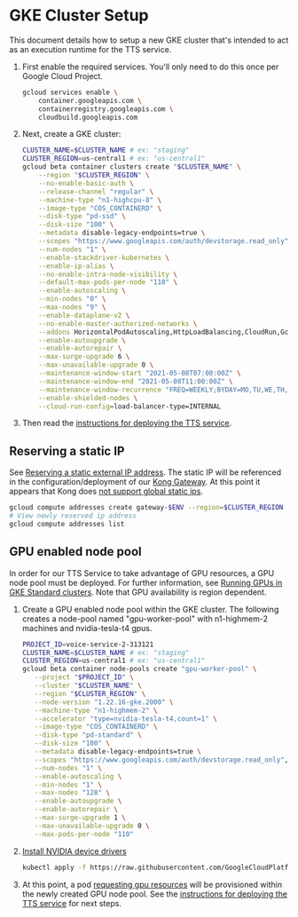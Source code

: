 # GKE Cluster Setup

This document details how to setup a new GKE cluster that's intended to act as
an execution runtime for the TTS service.

1. First enable the required services. You'll only need to do this once per
   Google Cloud Project.

   ```bash
   gcloud services enable \
       container.googleapis.com \
       containerregistry.googleapis.com \
       cloudbuild.googleapis.com
   ```

2. Next, create a GKE cluster:

   ```bash
   CLUSTER_NAME=$CLUSTER_NAME # ex: "staging"
   CLUSTER_REGION=us-central1 # ex: "us-central1"
   gcloud beta container clusters create "$CLUSTER_NAME" \
       --region "$CLUSTER_REGION" \
       --no-enable-basic-auth \
       --release-channel "regular" \
       --machine-type "n1-highcpu-8" \
       --image-type "COS_CONTAINERD" \
       --disk-type "pd-ssd" \
       --disk-size "100" \
       --metadata disable-legacy-endpoints=true \
       --scopes "https://www.googleapis.com/auth/devstorage.read_only","https://www.googleapis.com/auth/logging.write","https://www.googleapis.com/auth/monitoring","https://www.googleapis.com/auth/servicecontrol","https://www.googleapis.com/auth/service.management.readonly","https://www.googleapis.com/auth/trace.append" \
       --num-nodes "1" \
       --enable-stackdriver-kubernetes \
       --enable-ip-alias \
       --no-enable-intra-node-visibility \
       --default-max-pods-per-node "110" \
       --enable-autoscaling \
       --min-nodes "0" \
       --max-nodes "9" \
       --enable-dataplane-v2 \
       --no-enable-master-authorized-networks \
       --addons HorizontalPodAutoscaling,HttpLoadBalancing,CloudRun,GcePersistentDiskCsiDriver \
       --enable-autoupgrade \
       --enable-autorepair \
       --max-surge-upgrade 6 \
       --max-unavailable-upgrade 0 \
       --maintenance-window-start "2021-05-08T07:00:00Z" \
       --maintenance-window-end "2021-05-08T11:00:00Z" \
       --maintenance-window-recurrence "FREQ=WEEKLY;BYDAY=MO,TU,WE,TH,FR,SA,SU" \
       --enable-shielded-nodes \
       --cloud-run-config=load-balancer-type=INTERNAL
   ```

3. Then read the [instructions for deploying the TTS service](./run/README.md).

## Reserving a static IP

See
[Reserving a static external IP address](https://cloud.google.com/compute/docs/ip-addresses/reserve-static-external-ip-address).
The static IP will be referenced in the configuration/deployment of our
[Kong Gateway](./gateway/README.md). At this point it appears that Kong does
[not support global static ips](https://docs.konghq.com/kubernetes-ingress-controller/1.3.x/deployment/gke/#requirements).

```bash
gcloud compute addresses create gateway-$ENV --region=$CLUSTER_REGION
# View newly reserved ip address
gcloud compute addresses list
```

## GPU enabled node pool

In order for our TTS Service to take advantage of GPU resources, a GPU node pool must be deployed.
For further information, see [Running GPUs in GKE Standard clusters](https://cloud.google.com/kubernetes-engine/docs/how-to/gpus#gpu_pool).
Note that GPU availability is region dependent.

1. Create a GPU enabled node pool within the GKE cluster. The following creates a node-pool
   named "gpu-worker-pool" with n1-highmem-2 machines and nvidia-tesla-t4 gpus.

   ```bash
   PROJECT_ID=voice-service-2-313121
   CLUSTER_NAME=$CLUSTER_NAME # ex: "staging"
   CLUSTER_REGION=us-central1 # ex: "us-central1"
   gcloud beta container node-pools create "gpu-worker-pool" \
      --project "$PROJECT_ID" \
      --cluster "$CLUSTER_NAME" \
      --region "$CLUSTER_REGION" \
      --node-version "1.22.16-gke.2000" \
      --machine-type "n1-highmem-2" \
      --accelerator "type=nvidia-tesla-t4,count=1" \
      --image-type "COS_CONTAINERD" \
      --disk-type "pd-standard" \
      --disk-size "100" \
      --metadata disable-legacy-endpoints=true \
      --scopes "https://www.googleapis.com/auth/devstorage.read_only","https://www.googleapis.com/auth/logging.write","https://www.googleapis.com/auth/monitoring","https://www.googleapis.com/auth/servicecontrol","https://www.googleapis.com/auth/service.management.readonly","https://www.googleapis.com/auth/trace.append" \
      --num-nodes "1" \
      --enable-autoscaling \
      --min-nodes "1" \
      --max-nodes "128" \
      --enable-autoupgrade \
      --enable-autorepair \
      --max-surge-upgrade 1 \
      --max-unavailable-upgrade 0 \
      --max-pods-per-node "110"
   ```

2. [Install NVIDIA device drivers](https://cloud.google.com/kubernetes-engine/docs/how-to/gpus#installing_drivers)

   ```bash
   kubectl apply -f https://raw.githubusercontent.com/GoogleCloudPlatform/container-engine-accelerators/master/nvidia-driver-installer/cos/daemonset-preloaded.yaml
   ```

3. At this point, a pod [requesting gpu resources](https://cloud.google.com/kubernetes-engine/docs/how-to/gpus#pods_gpus)
   will be provisioned within the newly created GPU node pool. See the [instructions for deploying
   the TTS service](./run/README.md) for next steps.
